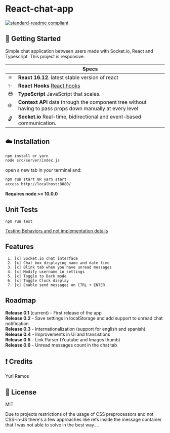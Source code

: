 # React-chat-app

[![standard-readme compliant](https://img.shields.io/badge/readme%20style-standard-brightgreen.svg?style=flat-square)](https://github.com/RichardLitt/standard-readme)

## :octopus: Getting Started

Simple chat application between users made with Socket.io, React and Typescript. This project is responsive.

|     | Specs                                                                                                     |
| --- | --------------------------------------------------------------------------------------------------------- |
| ⚛️  | **React 16.12**. latest stable version of react                                                           |
| ✨  | **React Hooks** [React hooks](https://reactjs.org/docs/hooks-intro.html)                                  |
| 😎  | **TypeScript** JavaScript that scales.                                                                    |
| 🌐  | **Context API** data through the component tree without having to pass props down manually at every level |
| 🔓  | **Socket.io** Real-time, bidirectional and event-based communication.                                     |

## :cloud: Installation

```sh
npm install or yarn
node src/server/index.js
```

open a new tab in your terminal and:

```sh
npm run start OR yarn start
access http://localhost:8080/
```

**Requires node >= 10.0.0**

## Unit Tests

`npm run test`

[Testing Behaviors and not implementation details](https://kentcdodds.com/blog/testing-implementation-details)

## Features

```
 1. [x] Socket.io chat interface
 2. [x] Chat box displaying name and date time
 3. [x] Blink tab when you have unread messages
 4. [x] Modify username in settings
 5. [x] Toggle to Dark mode
 6. [x] Toggle Clock display
 7. [x] Enable send messages on CTRL + ENTER
```

## Roadmap

**Release 0.1** (current) - First release of the app</br>
**Release 0.2** - Save settings in localStorage and add support to unread chat notification</br>
**Release 0.3** - Internationalization (support for english and spanish)</br>
**Release 0.4** - Improvements in UI and transistions</br>
**Release 0.5** - Link Parser (Youtube and Images thumb)</br>
**Release 0.6** - Unread messages count in the chat tab</br>

## :exclamation: Credits

Yuri Ramos

## :scroll: License

MIT

Due to projects restrictions of the usage of CSS preprocessors and not CSS-in-JS there's a few approaches like refs inside the message container that I was not able to solve in the best way....
